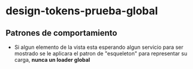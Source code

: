 # design-tokens-prueba-global

## Patrones de comportamiento

- Si algun elemento de la vista esta esperando algun servicio para ser mostrado se le aplicara el patron de "esqueleton" para representar su carga, **nunca un loader global**
